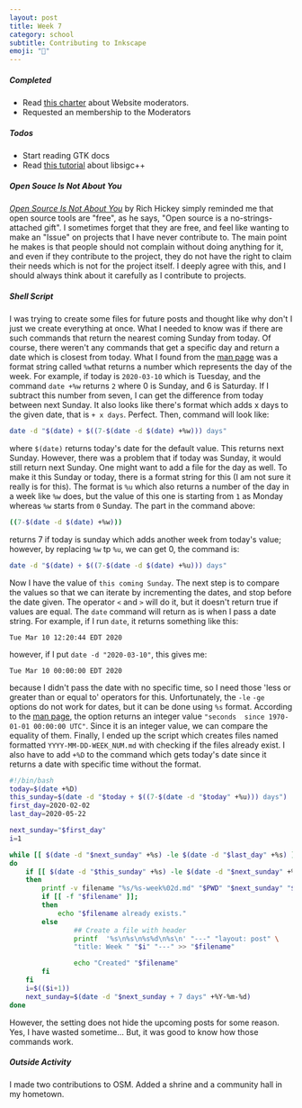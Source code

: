 ```yaml
---
layout: post
title: Week 7
category: school
subtitle: Contributing to Inkscape
emoji: "🏫"
---
```


##### Completed
- Read [this charter](https://inkscape.org/*moderators/charter/) about Website
moderators. 
- Requested an membership to the Moderators   


##### Todos
- Start reading GTK docs
- Read [this tutorial](https://developer.gnome.org/libsigc++-tutorial/stable/)
about libsigc++


##### **Open Souce Is Not About You**
*[Open Source Is Not About You][OPEN_SOURCE_IS_NOT_ABOUT_YOU]* by Rich Hickey
simply reminded me that open source tools are "free", as he says, "Open source 
is a no-strings-attached gift". I sometimes forget that they are free, and feel
like wanting to make an "Issue" on projects that I have never contribute to. The 
main point he makes is that people should not complain without doing anything 
for it, and even if they contribute to the project, they do not have the right 
to claim their needs which is not for the project itself. I deeply agree with 
this, and I should always think about it carefully as I contribute to projects.



##### Shell Script
I was trying to create some files for future posts and thought like why don't I
just we create everything at once. What I needed to know was if there are such 
commands that return the nearest coming Sunday from today. Of course, there 
weren't any commands that get a specific day and return a date which is closest 
from today. What I found from the [man page][DATE_MAN_PAGE] was a format string 
called `%w`that returns a number which represents the day of the week. For 
example, if today is `2020-03-10` which is Tuesday, and the command `date +%w` 
returns `2` where 0 is Sunday, and 6 is Saturday. If I subtract this number from 
seven, I can get the difference from today between next Sunday. It also looks 
like there's format which adds x days to the given date, that is `+ x days`. 
Perfect. Then, command will look like:
``` bash
date -d "$(date) + $((7-$(date -d $(date) +%w))) days"
```
where `$(date)` returns today's date for the default value. This returns next
Sunday. However, there was a problem that if today was Sunday, it would still 
return next Sunday. One might want to add a file for the day as well. To make it 
this Sunday or today, there is a format string for this (I am not sure it really 
is for this). The format is `%u` which also returns a number of the day in a 
week like `%w` does, but the value of this one is starting from `1` as Monday
whereas `%w` starts from `0` Sunday. The part in the command above:
``` bash
((7-$(date -d $(date) +%w)))
```
returns 7 if today is sunday which adds another week from today's value; 
however, by replacing `%w` tp `%u`, we can get 0, the command is:
``` bash
date -d "$(date) + $((7-$(date -d $(date) +%u))) days"
```
Now I have the value of `this coming Sunday`. The next step is to compare the
values so that we can iterate by incrementing the dates, and stop before the 
date given. The operator `<` and `>` will do it, but it doesn't return true if
values are equal. The `date` command will return as is when I pass a date 
string. For example, if I run  `date`, it returns something like this:
``` 
Tue Mar 10 12:20:44 EDT 2020
```
however, if I put `date -d "2020-03-10"`, this gives me:
``` 
Tue Mar 10 00:00:00 EDT 2020
```
because I didn't pass the date with no specific time, so I need those 'less or 
greater than or equal to' operators for this. Unfortunately, the `-le` `-ge` 
options do not work for dates, but it can be done using `%s` format. According 
to the [man page][DATE_MAN_PAGE], the option returns an integer value `"seconds 
since 1970-01-01 00:00:00 UTC"`. Since it is an integer value, we can compare 
the equality of them. Finally, I ended up the script which creates files named 
formatted `YYYY-MM-DD-WEEK_NUM.md` with checking if the files already exist.
I also have to add `+%D` to the command which gets today's date since it returns 
a date with specific time without the format. 
``` bash
#!/bin/bash
today=$(date +%D)
this_sunday=$(date -d "$today + $((7-$(date -d "$today" +%u))) days")
first_day=2020-02-02
last_day=2020-05-22

next_sunday="$first_day"
i=1

while [[ $(date -d "$next_sunday" +%s) -le $(date -d "$last_day" +%s) ]];
do
    if [[ $(date -d "$this_sunday" +%s) -le $(date -d "$next_sunday" +%s) ]];
    then
        printf -v filename "%s/%s-week%02d.md" "$PWD" "$next_sunday" "$i"
        if [[ -f "$filename" ]];
        then
            echo "$filename already exists."
        else
                ## Create a file with header
                printf  '%s\n%s\n%s%d\n%s\n' "---" "layout: post" \
                "title: Week " "$i" "---" >> "$filename"

                echo "Created" "$filename"
        fi
    fi
    i=$(($i+1))
    next_sunday=$(date -d "$next_sunday + 7 days" +%Y-%m-%d)
done
```
However, the setting does not hide the upcoming posts for some reason. Yes, I 
have wasted sometime... But, it was good to know how those commands work.


##### Outside Activity
I made two contributions to OSM. Added a shrine and a community hall in my hometown.

[OPEN_SOURCE_IS_NOT_ABOUT_YOU]: https://gist.github.com/richhickey/1563cddea1002958f96e7ba9519972d9
[DATE_MAN_PAGE]: http://man7.org/linux/man-pages/man1/date.1.html
